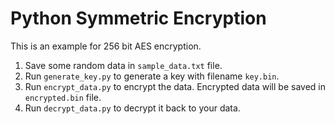 # Python Symmetric Encryption

This is an example for 256 bit AES encryption.

1. Save some random data in `sample_data.txt` file.
2. Run `generate_key.py` to generate a key with filename `key.bin`.
3. Run `encrypt_data.py` to encrypt the data. Encrypted data will be saved in `encrypted.bin` file.
4. Run `decrypt_data.py` to decrypt it back to your data.
